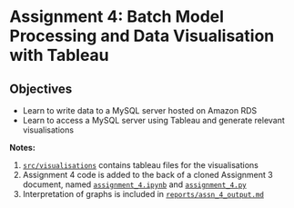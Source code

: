 # Assignment 4: Batch Model Processing and Data Visualisation with Tableau

## Objectives
* Learn to write data to a MySQL server hosted on Amazon RDS
* Learn to access a MySQL server using Tableau and generate relevant
visualisations

**Notes:**
1. [`src/visualisations`](src/visualisations) contains tableau files for the
visualisations
2. Assignment 4 code is added to the back of a cloned Assignment 3 document, named
[`assignment_4.ipynb`](src/assignment_4.ipynb) and [`assignment_4.py`](src/assignment_4.py)
3. Interpretation of graphs is included in
[`reports/assn_4_output.md`](reports/assn_4_output.md)
